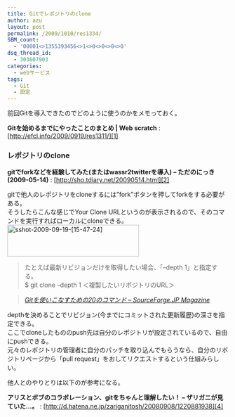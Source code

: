 ```yaml
---
title: Gitでレポジトリのclone
author: azu
layout: post
permalink: /2009/1010/res1334/
SBM_count:
  - '00001<>1355393456<>1<>0<>0<>0<>0'
dsq_thread_id:
  - 303607903
categories:
  - webサービス
tags:
  - Git
  - 設定
---
```

前回Gitを導入できたのでどのように使うのかをメモっておく。

**Gitを始めるまでにやったことのまとめ | Web scratch**
:   [http://efcl.info/2009/0919/res1311/][1]

### レポジトリのclone

**gitでforkなどを経験してみた(またはwassr2twitterを導入) &#8211; ただのにっき(2009-05-14)**
:   [http://sho.tdiary.net/20090514.html][2]

gitで他人のレポジトリをcloneするには&#8221;fork&#8221;ボタンを押してforkをする必要がある。  
そうしたらこんな感じでYour Clone URLというのが表示されるので、そのコマンドを実行すればローカルにcloneできる。  
[<img class="alignnone size-medium wp-image-1335" title="sshot-2009-09-19-[15-47-24]" src="http://efcl.info/wp-content/uploads/2009/09/sshot-2009-09-19-15-47-24-300x72.png" alt="sshot-2009-09-19-[15-47-24]" width="300" height="72" />][3]

<div>
  <blockquote title="Gitを使いこなすための20のコマンド - SourceForge.JP Magazine" cite="http://sourceforge.jp/magazine/09/03/16/0831212/2">
    <p>
      たとえば最新リビジョンだけを取得したい場合、「&#8211;depth 1」と指定する。 <br /> $ git clone &#8211;depth 1 ＜複製したいリポジトリのURL＞
    </p>
  </blockquote>
  
  <blockquote title="Gitを使いこなすための20のコマンド - SourceForge.JP Magazine" cite="http://sourceforge.jp/magazine/09/03/16/0831212/2">
    <p>
      <cite><a href="http://sourceforge.jp/magazine/09/03/16/0831212/2">Gitを使いこなすための20のコマンド &#8211; SourceForge.JP Magazine</a></cite>
    </p>
  </blockquote>
</div>

depthを決めることでリビジョン(今までにコミットされた更新履歴)の深さを指定できる。  
ここでcloneしたもののpush先は自分のレポジトリが設定されているので、自由にpushできる。  
元々のレポジトリの管理者に自分のパッチを取り込んでもらうなら、自分のリポジトリページから「pull request」をおしてリクエストするという仕組みらしい。

他人とのやりとりは以下のが参考になる。

**アリスとボブのコラボレーション、gitをちゃんと理解したい！ &#8211; ザリガニが見ていた&#8230;。**
:   [http://d.hatena.ne.jp/zariganitosh/20080908/1220881938][4]

<br class="spacer_" />

 [1]: ../2009/0919/res1311/ "Gitを始めるまでにやったことのまとめ | Web scratch"
 [2]: http://sho.tdiary.net/20090514.html "gitでforkなどを経験してみた(またはwassr2twitterを導入) - ただのにっき(2009-05-14)"
 [3]: http://efcl.info/wp-content/uploads/2009/09/sshot-2009-09-19-15-47-24.png
 [4]: http://d.hatena.ne.jp/zariganitosh/20080908/1220881938 "アリスとボブのコラボレーション、gitをちゃんと理解したい！ - ザリガニが見ていた...。"
